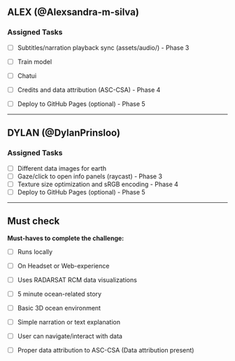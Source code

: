 ## ALEX (@Alexsandra-m-silva)

### Assigned Tasks
- [ ] Subtitles/narration playback sync (assets/audio/) - Phase 3
- [ ] Train model
- [ ] Chatui
- [ ] Credits and data attribution (ASC-CSA) - Phase 4
- [ ] Deploy to GitHub Pages (optional) - Phase 5



---

## DYLAN (@DylanPrinsloo)

### Assigned Tasks
- [ ] Different data images for earth
- [ ] Gaze/click to open info panels (raycast) - Phase 3
- [ ] Texture size optimization and sRGB encoding - Phase 4
- [ ] Deploy to GitHub Pages (optional) - Phase 5

---

## Must check

**Must-haves to complete the challenge:**

- [ ] Runs locally
- [ ] On Headset or Web-experience
- [ ] Uses RADARSAT RCM data visualizations
- [ ] 5 minute ocean-related story
- [ ] Basic 3D ocean environment
- [ ] Simple narration or text explanation
- [ ] User can navigate/interact with data
- [ ] Proper data attribution to ASC-CSA (Data attribution present)

